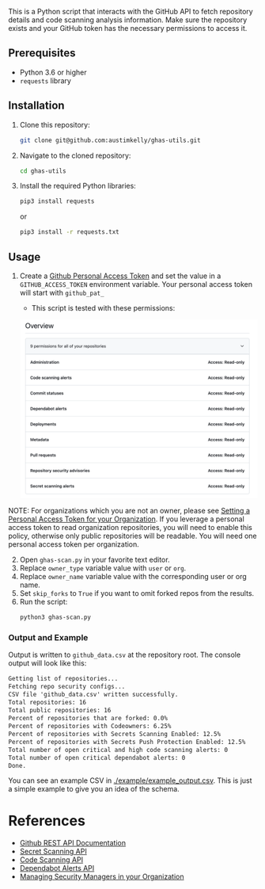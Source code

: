 This is a Python script that interacts with the GitHub API to fetch repository details and code scanning analysis information.
Make sure the repository exists and your GitHub token has the necessary permissions to access it.

## Prerequisites

- Python 3.6 or higher
- `requests` library

## Installation

1. Clone this repository:
    ```bash
    git clone git@github.com:austimkelly/ghas-utils.git
    ```
2. Navigate to the cloned repository:
    ```bash
    cd ghas-utils
    ```
3. Install the required Python libraries:
    ```bash
    pip3 install requests
    ```
    or

     ```bash
    pip3 install -r requests.txt
    ```   

## Usage

1. Create a [Github Personal Access Token](https://docs.github.com/en/enterprise-server@3.6/authentication/keeping-your-account-and-data-secure/managing-your-personal-access-tokens) and set the value in a `GITHUB_ACCESS_TOKEN` environment variable. Your personal access token will start with `github_pat_`
    * This script is tested with these permissions:

    ![Permissions](./doc/gh_pat_permissions.png)

NOTE: For organizations which you are not an owner, please see [Setting a Personal Access Token for your Organization](https://docs.github.com/en/organizations/managing-programmatic-access-to-your-organization/setting-a-personal-access-token-policy-for-your-organization). If you leverage a personal access token to read organization repositories, you will need to enable this policy, otherwise only public repositories will be readable. You will need one personal access token per organization.

2. Open `ghas-scan.py` in your favorite text editor.
3. Replace `owner_type` variable value with `user` or `org`. 
4. Replace `owner_name` variable value with the corresponding user or org name.
5. Set `skip_forks` to `True` if you want to omit forked repos from the results.
6. Run the script:
    ```bash
    python3 ghas-scan.py
    ```

### Output and Example

Output is written to `github_data.csv` at the repository root.  The console output will look like this:

```
Getting list of repositories...
Fetching repo security configs...
CSV file 'github_data.csv' written successfully.
Total repositories: 16
Total public repositories: 16
Percent of repositories that are forked: 0.0%
Percent of repositories with Codeowners: 6.25%
Percent of repositories with Secrets Scanning Enabled: 12.5%
Percent of repositories with Secrets Push Protection Enabled: 12.5%
Total number of open critical and high code scanning alerts: 0
Total number of open critical dependabot alerts: 0
Done.
```

You can see an example CSV in [./example/example_output.csv](./example/example_output.csv). This is just a simple example to give you an idea of the schema.

# References

* [Github REST API Documentation](https://docs.github.com/en/rest)
* [Secret Scanning API](https://docs.github.com/en/rest/secret-scanning/secret-scanning)
* [Code Scanning API](https://docs.github.com/en/rest/code-scanning/code-scanning)
* [Dependabot Alerts API](https://docs.github.com/en/rest/dependabot/alerts)
* [Managing Security Managers in your Organization](https://docs.github.com/en/organizations/managing-peoples-access-to-your-organization-with-roles/managing-security-managers-in-your-organization)
